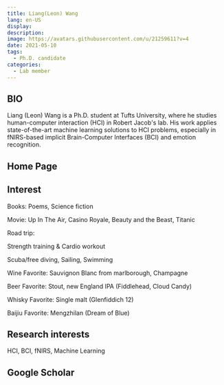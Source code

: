 ```yaml
---
title: Liang(Leon) Wang
lang: en-US
display: 
description: 
image: https://avatars.githubusercontent.com/u/21259611?v=4
date: 2021-05-10
tags:
  - Ph.D. candidate
categories:
  - Lab member
--- 
```


## BIO
Liang (Leon) Wang is a Ph.D. student at Tufts University, where he studies human-computer interaction (HCI) in Robert Jacob's lab. His work applies state-of-the-art machine learning solutions to HCI problems, especially in fNIRS-based implicit Brain-Computer Interfaces (BCI) and emotion recognition.

## Home Page

## Interest
Books: Poems, Science fiction

Movie: Up In The Air, Casino Royale, Beauty and the Beast, Titanic

Road trip:

Strength training & Cardio workout

Scuba/free diving, Sailing, Swimming

Wine 
Favorite: Sauvignon Blanc from marlborough, Champagne

Beer
Favorite: Stout, new England IPA (Fiddlehead, Cloud Candy)

Whisky
Favorite: Single malt (Glenfiddich 12)

Baijiu
Favorite: Mengzhilan (Dream of Blue)
## Research interests
HCI, BCI, fNIRS, Machine Learning

## Google Scholar